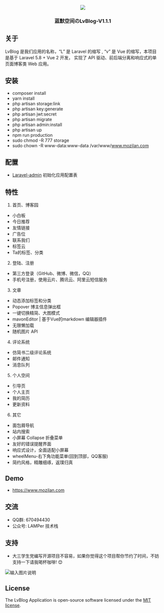 <p align="center"><img src="https://images.gitee.com/uploads/images/2019/1030/103313_1b97b016_2215545.png"></p>

### <p align="center">蓝默空间のLvBlog-V1.1.1</p>


## 关于

LvBlog 是我们应用的名称，“L” 是 Laravel 的缩写 , “v” 是 Vue 的缩写，本项目是基于 Laravel 5.8 + Vue 2 开发， 实现了 API 驱动、前后端分离和响应式的单页面博客类 Web 应用。 

## 安装

- composer install
- yarn install
- php artisan storage:link 
- php artisan key:generate
- php artisan jwt:secret 
- php artisan migrate 
- php artisan admin:install 
- php artisan up 
- npm run production
- sudo chmod -R 777 storage
- sudo chown -R www-data:www-data /var/www/www.mozilan.com

## 配置

-  [Laravel-admin](https://laravel-admin.org/docs/zh/) 初始化应用配置表

## 特性

1. 首页、博客园

- 小白板
- 今日推荐
- 友情链接
- 广告位
- 联系我们
- 标签云
- Ta的标签、分类

2. 登陆、注册

- 第三方登录（GitHub、微博、微信，QQ）
- 手机号注册，使用云片、腾讯云、阿里云短信服务

3. 文章

- 动态添加标签和分类
- Popover 博主信息弹出框
- 一键切换精简、大图模式
- mavonEditor | 基于Vue的markdown 编辑器插件
- 无限懒加载
- 随机图片 API

4. 评论系统


- 仿简书二级评论系统
- 邮件通知
- 消息队列


5. 个人空间

- 引导页
- 个人主页
- 我的简历
- 更新资料


6. 其它

- 面包屑导航
- 站内搜索
- 小屏幕 Collapse 折叠菜单
- 友好的错误提醒界面
- 响应式设计，全面适配小屏幕
- wheelMenu-右下角功能菜单(回到顶部，QQ客服)
- 简约风格，精雕细琢，返璞归真


## Demo

- https://www.mozilan.com

## 交流

- QQ群: 670494430
- 公众号: LAMPer 技术栈


## 支持

- 大三学生党编写开源项目不容易，如果你觉得这个项目帮你节约了时间，不妨支持一下请我喝杯咖啡!  :blush: 

![输入图片说明](https://images.gitee.com/uploads/images/2019/1030/113332_665b0874_2215545.png "在这里输入图片标题")

## License

The LvBlog Application is open-source software licensed under the [MIT license](https://opensource.org/licenses/MIT).



